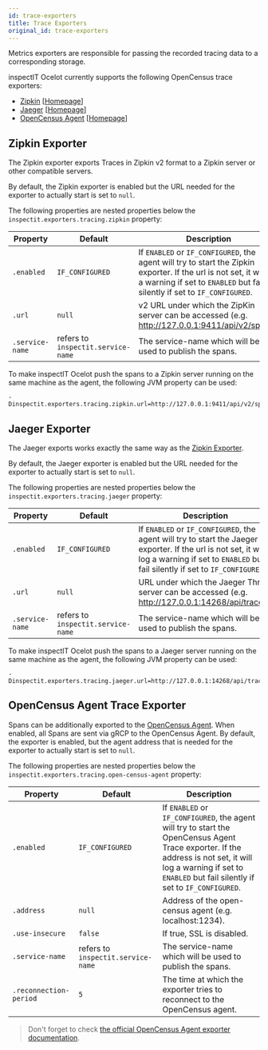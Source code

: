 ```yaml
---
id: trace-exporters
title: Trace Exporters
original_id: trace-exporters
---
```


Metrics exporters are responsible for passing the recorded tracing data to a corresponding storage.

inspectIT Ocelot currently supports the following OpenCensus trace exporters:

* [Zipkin](#zipkin-exporter) [[Homepage](https://zipkin.io/)]
* [Jaeger](#jaeger-exporter) [[Homepage](https://www.jaegertracing.io/)]
* [OpenCensus Agent](#opencensus-agent-trace-exporter) [[Homepage](https://opencensus.io/exporters/supported-exporters/java/ocagent/)]

## Zipkin Exporter

The Zipkin exporter exports Traces in Zipkin v2 format to a Zipkin server or other compatible servers.

By default, the Zipkin exporter is enabled but the URL needed for the exporter to actually start is set to `null`.

The following properties are nested properties below the `inspectit.exporters.tracing.zipkin` property:

|Property |Default| Description
|---|---|---|
|`.enabled`|`IF_CONFIGURED`|If `ENABLED` or `IF_CONFIGURED`, the agent will try to start the Zipkin exporter. If the url is not set, it will log a warning if set to `ENABLED` but fail silently if set to `IF_CONFIGURED`.
|`.url`|`null`|v2 URL under which the ZipKin server can be accessed (e.g. http://127.0.0.1:9411/api/v2/spans).
|`.service-name`|refers to `inspectit.service-name`|The service-name which will be used to publish the spans.

To make inspectIT Ocelot push the spans to a Zipkin server running on the same machine as the agent, the following JVM property can be used:

```
-Dinspectit.exporters.tracing.zipkin.url=http://127.0.0.1:9411/api/v2/spans
```

## Jaeger Exporter

The Jaeger exports works exactly the same way as the [Zipkin Exporter](#zipkin-exporter).

By default, the Jaeger exporter is enabled but the URL needed for the exporter to actually start is set to `null`.

The following properties are nested properties below the `inspectit.exporters.tracing.jaeger` property:

|Property |Default| Description
|---|---|---|
|`.enabled`|`IF_CONFIGURED`|If `ENABLED` or `IF_CONFIGURED`, the agent will try to start the Jaeger exporter. If the url is not set, it will log a warning if set to `ENABLED` but fail silently if set to `IF_CONFIGURED`.
|`.url`|`null`|URL under which the Jaeger Thrift server can be accessed (e.g. http://127.0.0.1:14268/api/traces).
|`.service-name`|refers to `inspectit.service-name`|The service-name which will be used to publish the spans.

To make inspectIT Ocelot push the spans to a Jaeger server running on the same machine as the agent, the following JVM property can be used:

```
-Dinspectit.exporters.tracing.jaeger.url=http://127.0.0.1:14268/api/traces
```

## OpenCensus Agent Trace Exporter

Spans can be additionally exported to the [OpenCensus Agent](https://opencensus.io/service/components/agent/).
When enabled, all Spans are sent via gRCP to the OpenCensus Agent. By default, the exporter is enabled, but the agent address that is needed for the exporter to actually start is set to `null`.

The following properties are nested properties below the `inspectit.exporters.tracing.open-census-agent` property:

|Property |Default| Description
|---|---|---|
|`.enabled`|`IF_CONFIGURED`|If `ENABLED` or `IF_CONFIGURED`, the agent will try to start the OpenCensus Agent Trace exporter. If the address is not set, it will log a warning if set to `ENABLED` but fail silently if set to `IF_CONFIGURED`.
|`.address`|`null`|Address of the open-census agent (e.g. localhost:1234).
|`.use-insecure`|`false`|If true, SSL is disabled.
|`.service-name`|refers to `inspectit.service-name`|The service-name which will be used to publish the spans.
|`.reconnection-period`|`5`|The time at which the exporter tries to reconnect to the OpenCensus agent.

> Don't forget to check [the official OpenCensus Agent exporter documentation](https://opencensus.io/exporters/supported-exporters/java/ocagent/).